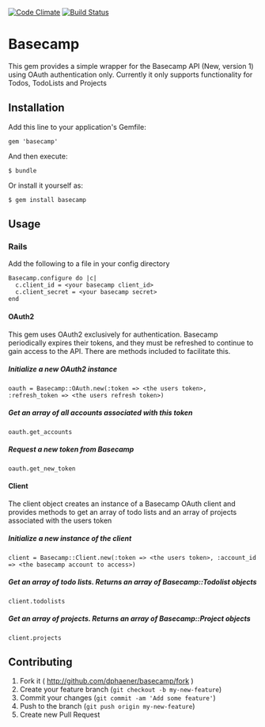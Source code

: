 [![Code Climate](https://codeclimate.com/github/dphaener/basecamp.png)](https://codeclimate.com/github/dphaener/basecamp)
[![Build Status](https://travis-ci.org/dphaener/basecamp.svg?branch=master)](https://travis-ci.org/dphaener/basecamp)

# Basecamp

This gem provides a simple wrapper for the Basecamp API (New, version 1) using OAuth authentication only.
Currently it only supports functionality for Todos, TodoLists and Projects

## Installation

Add this line to your application's Gemfile:

    gem 'basecamp'

And then execute:

    $ bundle

Or install it yourself as:

    $ gem install basecamp

## Usage

### Rails

Add the following to a file in your config directory

    Basecamp.configure do |c|
      c.client_id = <your basecamp client_id>
      c.client_secret = <your basecamp secret>
    end

#### OAuth2

This gem uses OAuth2 exclusively for authentication. Basecamp periodically expires their tokens, and they must be 
refreshed to continue to gain access to the API. There are methods included to facilitate this.

##### Initialize a new OAuth2 instance

    oauth = Basecamp::OAuth.new(:token => <the users token>, :refresh_token => <the users refresh token>)
    
##### Get an array of all accounts associated with this token

    oauth.get_accounts
    
##### Request a new token from Basecamp

    oauth.get_new_token
    
#### Client

The client object creates an instance of a Basecamp OAuth client and provides methods to get an array of todo lists
and an array of projects associated with the users token

##### Initialize a new instance of the client

    client = Basecamp::Client.new(:token => <the users token>, :account_id => <the basecamp account to access>)
    
##### Get an array of todo lists. Returns an array of Basecamp::Todolist objects

    client.todolists
    
##### Get an array of projects. Returns an array of Basecamp::Project objects

    client.projects
    
## Contributing

1. Fork it ( http://github.com/dphaener/basecamp/fork )
2. Create your feature branch (`git checkout -b my-new-feature`)
3. Commit your changes (`git commit -am 'Add some feature'`)
4. Push to the branch (`git push origin my-new-feature`)
5. Create new Pull Request
